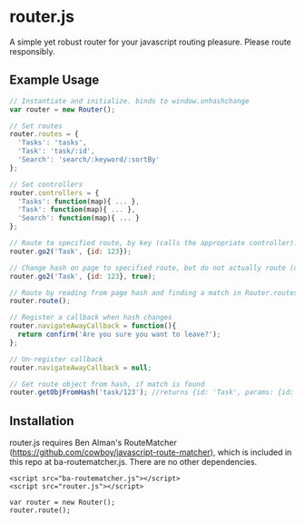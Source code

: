 # router.js
A simple yet robust router for your javascript routing pleasure. Please route responsibly.

## Example Usage

```js
// Instantiate and initialize. binds to window.onhashchange
var router = new Router();

// Set routes
router.routes = {
  'Tasks': 'tasks',
  'Task': 'task/:id',
  'Search': 'search/:keyword/:sortBy'
};

// Set controllers
router.controllers = {
  'Tasks': function(map){ ... },
  'Task': function(map){ ... },
  'Search': function(map){ ... }
};

// Route to specified route, by key (calls the appropriate controller).
router.go2('Task', {id: 123});

// Change hash on page to specified route, but do not actually route (does not call the controller).
router.go2('Task', {id: 123}, true);

// Route by reading from page hash and finding a match in Router.routes.
router.route();

// Register a callback when hash changes
router.navigateAwayCallback = function(){
  return confirm('Are you sure you want to leave?');
};

// Un-register callback
router.navigateAwayCallback = null;

// Get route object from hash, if match is found
router.getObjFromHash('task/123'); //returns {id: 'Task', params: {id: 123}}

```

## Installation

router.js requires Ben Alman's RouteMatcher (https://github.com/cowboy/javascript-route-matcher), which is included
in this repo at ba-routematcher.js. There are no other dependencies.

```
<script src="ba-routematcher.js"></script>
<script src="router.js"></script>

var router = new Router();
router.route();
```